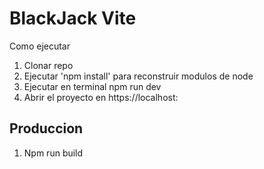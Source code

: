 # BlackJack Vite

Como ejecutar

1. Clonar repo
2. Ejecutar 'npm install' para reconstruir modulos de node
3. Ejecutar en terminal npm run dev
4. Abrir el proyecto en https://localhost:

## Produccion
1. Npm run build
